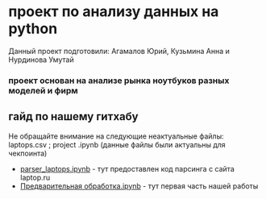 # проект по анализу данных на python
Данный проект подготовили: Агамалов Юрий, Кузьмина Анна и Нурдинова Умутай
### проект основан на анализе рынка ноутбуков разных моделей и фирм
## гайд по нашему гитхабу
Не обращайте внимание на следующие неактуальные файлы: laptops.csv ; project .ipynb (данные файлы были актуальны для чекпоинта)
* [parser_laptops.ipynb](https://github.com/umuttaii/project_andan/blob/main/parser_laptops.ipynb) - тут предоставлен код парсинга с сайта laptop.ru
* [Предварительная обработка.ipynb](https://github.com/umuttaii/project_andan/blob/main/Предварительная%20обработка.ipynb) - тут первая часть нашей работы
